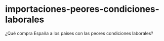 importaciones-peores-condiciones-laborales
==========================================

¿Qué compra España a los países con las peores condiciones laborales? 
